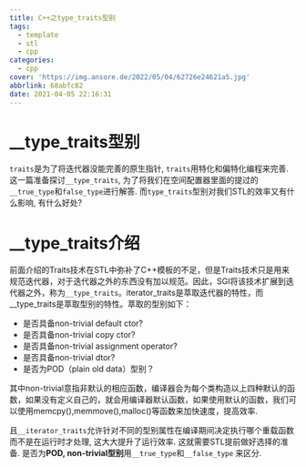 ```yaml
---
title: C++之type_traits型别
tags:
  - template
  - stl
  - cpp
categories:
  - cpp
cover: 'https://img.ansore.de/2022/05/04/62726e24621a5.jpg'
abbrlink: 68abfc82
date: 2021-04-05 22:16:31
---
```


# __type_traits型别

`traits`是为了将迭代器没能完善的原生指针, `traits`用特化和偏特化编程来完善. 这一篇准备探讨`__type_traits`, 为了将我们在空间配置器里面的提过的`__true_type`和`false_type`进行解答. 而`type_traits`型别对我们STL的效率又有什么影响, 有什么好处?

# __type_traits介绍

前面介绍的Traits技术在STL中弥补了C++模板的不足，但是Traits技术只是用来规范迭代器，对于迭代器之外的东西没有加以规范。因此，SGI将该技术扩展到迭代器之外，称为`__type_traits`。iterator_traits是萃取迭代器的特性，而__type_traits是萃取型别的特性。萃取的型别如下：

- 是否具备non-trivial default ctor?
- 是否具备non-trivial copy ctor?
- 是否具备non-trivial assignment operator?
- 是否具备non-trivial dtor?
- 是否为POD（plain old data）型别？

其中non-trivial意指非默认的相应函数，编译器会为每个类构造以上四种默认的函数，如果没有定义自己的，就会用编译器默认函数，如果使用默认的函数，我们可以使用memcpy(),memmove(),malloc()等函数来加快速度，提高效率.

且`__iterator_traits`允许针对不同的型别属性在编译期间决定执行哪个重载函数而不是在运行时才处理, 这大大提升了运行效率. 这就需要STL提前做好选择的准备. 是否为**POD, non-trivial型别**用`__true_type`和`__false_type` 来区分.
